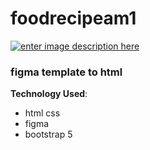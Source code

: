 # foodrecipeam1


[![enter image description here](https://i.ibb.co/GQ7zDJp/screencapture-omar4321-github-io-foodrecipeam1-2021-11-26-23-03-15.png)](https://omar4321.github.io/foodrecipeam1/)

###  figma template to html



**Technology Used**: 

 - html css 
 -  figma
 -  bootstrap 5
